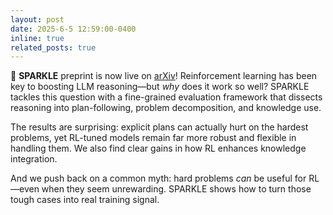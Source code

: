 ```yaml
---
layout: post
date: 2025-6-5 12:59:00-0400
inline: true
related_posts: true
---
```

🚀 **SPARKLE** preprint is now live on [arXiv](https://arxiv.org/abs/2506.04723)! 
Reinforcement learning has been key to boosting LLM reasoning—but *why* does it work so well? SPARKLE tackles this question with a fine-grained evaluation framework that dissects reasoning into plan-following, problem decomposition, and knowledge use.

The results are surprising: explicit plans can actually hurt on the hardest problems, yet RL-tuned models remain far more robust and flexible in handling them. We also find clear gains in how RL enhances knowledge integration.

And we push back on a common myth: hard problems *can* be useful for RL—even when they seem unrewarding. SPARKLE shows how to turn those tough cases into real training signal.